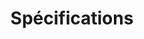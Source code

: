 ---
layout: redirect.njk
tags: page
key: regulations_fr
title: Spécifications
redirect: /de/guidelines/regulations/app-icons/
parent: guidelines_fr
order: 3
---